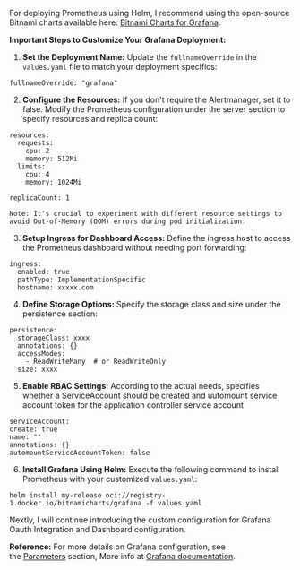 For deploying Prometheus using Helm, I recommend using the open-source Bitnami charts available here: [Bitnami Charts for Grafana](https://github.com/bitnami/charts/tree/main/bitnami/grafana).

**Important Steps to Customize Your Grafana Deployment:**

1. **Set the Deployment Name:** Update the `fullnameOverride` in the `values.yaml` file to match your deployment specifics:
```
fullnameOverride: "grafana"
```
2. **Configure the Resources:** If you don't require the Alertmanager, set it to false. Modify the Prometheus configuration under the server section to specify resources and replica count:
```
resources:
  requests:
    cpu: 2
    memory: 512Mi
  limits:
    cpu: 4
    memory: 1024Mi

replicaCount: 1
```
    Note: It's crucial to experiment with different resource settings to avoid Out-of-Memory (OOM) errors during pod initialization.
    
3. **Setup Ingress for Dashboard Access:** Define the ingress host to access the Prometheus dashboard without needing port forwarding:

```
ingress:
  enabled: true
  pathType: ImplementationSpecific
  hostname: xxxxx.com
```



4. **Define Storage Options:** Specify the storage class and size under the persistence section:

```
persistence:
  storageClass: xxxx
  annotations: {}
  accessModes:
    - ReadWriteMany  # or ReadWriteOnly
  size: xxxx

```



5. **Enable RBAC Settings:** According to the actual needs, specifies whether a ServiceAccount should be created and uutomount service account token for the application controller service account
```
serviceAccount:
create: true
name: ""
annotations: {}
automountServiceAccountToken: false
```


6. **Install Grafana Using Helm:** Execute the following command to install Prometheus with your customized `values.yaml`:
```
helm install my-release oci://registry-1.docker.io/bitnamicharts/grafana -f values.yaml
```

Nextly, I will continue introducing the custom configuration for Grafana Oauth Integration and Dashboard configuration.

**Reference:** For more details on Grafana configuration, see the [Parameters](https://github.com/bitnami/charts/tree/main/bitnami/grafana#parameters) section, More info at [Grafana documentation](https://grafana.com/docs/grafana/latest/administration/provisioning/#dashboards).